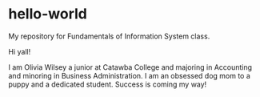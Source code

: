 # hello-world
My repository for Fundamentals of Information System class.

Hi yall!

I am Olivia Wilsey a junior at Catawba College and majoring in Accounting and minoring in Business Administration. I am an obsessed dog mom to a puppy and a dedicated student. Success is coming my way!

